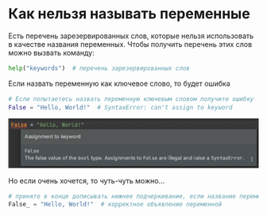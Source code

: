# Как нельзя называть переменные

Есть перечень зарезервированных слов, которые нельзя использовать в качестве названия переменных.
Чтобы получить перечень этих слов можно вызвать команду:
```python
help("keywords")  # перечень зарезервированных слов
```

Если назвать переменную как ключевое слово, то будет ошибка  
```python
# Если попытаетесь назвать переменную ключевым словом получите ошибку
False = "Hello, World!"  # SyntaxError: can't assign to keyword
```
![img.png](img.png)

Но если очень хочется, то чуть-чуть можно...  
```python
# принято в конце дописывать нижнее подчеркивание, если название переменной совпадает с ключевым словом
False_ = "Hello, World!"  # корректное объявление переменной
```